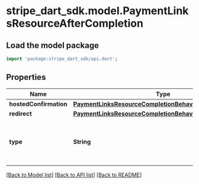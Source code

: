 # stripe_dart_sdk.model.PaymentLinksResourceAfterCompletion

## Load the model package
```dart
import 'package:stripe_dart_sdk/api.dart';
```

## Properties
Name | Type | Description | Notes
------------ | ------------- | ------------- | -------------
**hostedConfirmation** | [**PaymentLinksResourceCompletionBehaviorConfirmationPage**](PaymentLinksResourceCompletionBehaviorConfirmationPage.md) |  | [optional] 
**redirect** | [**PaymentLinksResourceCompletionBehaviorRedirect**](PaymentLinksResourceCompletionBehaviorRedirect.md) |  | [optional] 
**type** | **String** | The specified behavior after the purchase is complete. | 

[[Back to Model list]](../README.md#documentation-for-models) [[Back to API list]](../README.md#documentation-for-api-endpoints) [[Back to README]](../README.md)


